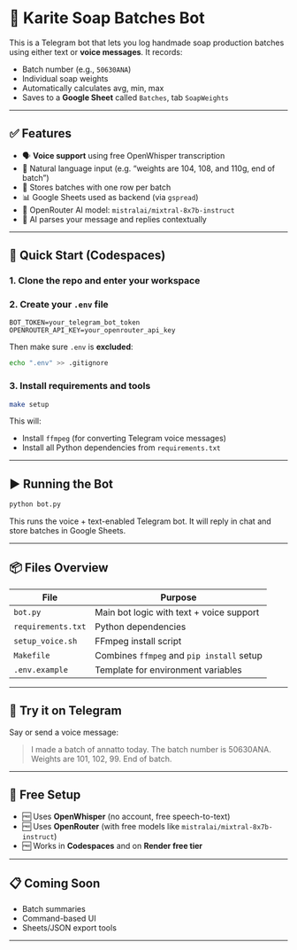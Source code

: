 # 🧼 Karite Soap Batches Bot

This is a Telegram bot that lets you log handmade soap production batches using either text or **voice messages**. It records:

- Batch number (e.g., `50630ANA`)
- Individual soap weights
- Automatically calculates avg, min, max
- Saves to a **Google Sheet** called `Batches`, tab `SoapWeights`

---

## ✅ Features

- 🗣️ **Voice support** using free OpenWhisper transcription
- 💬 Natural language input (e.g. “weights are 104, 108, and 110g, end of batch”)
- 📄 Stores batches with one row per batch
- 📊 Google Sheets used as backend (via `gspread`)
- 🔌 OpenRouter AI model: `mistralai/mixtral-8x7b-instruct`
- 🧠 AI parses your message and replies contextually

---

## 🚀 Quick Start (Codespaces)

### 1. Clone the repo and enter your workspace

### 2. Create your `.env` file

```env
BOT_TOKEN=your_telegram_bot_token
OPENROUTER_API_KEY=your_openrouter_api_key
```

Then make sure `.env` is **excluded**:

```bash
echo ".env" >> .gitignore
```

### 3. Install requirements and tools

```bash
make setup
```

This will:
- Install `ffmpeg` (for converting Telegram voice messages)
- Install all Python dependencies from `requirements.txt`

---

## ▶️ Running the Bot

```bash
python bot.py
```

This runs the voice + text-enabled Telegram bot. It will reply in chat and store batches in Google Sheets.

---

## 📦 Files Overview

| File | Purpose |
|------|---------|
| `bot.py` | Main bot logic with text + voice support |
| `requirements.txt` | Python dependencies |
| `setup_voice.sh` | FFmpeg install script |
| `Makefile` | Combines `ffmpeg` and `pip install` setup |
| `.env.example` | Template for environment variables |

---

## 🧪 Try it on Telegram

Say or send a voice message:

> I made a batch of annatto today. The batch number is 50630ANA. Weights are 101, 102, 99. End of batch.

---

## 💸 Free Setup

- 🆓 Uses **OpenWhisper** (no account, free speech-to-text)
- 🆓 Uses **OpenRouter** (with free models like `mistralai/mixtral-8x7b-instruct`)
- 🆓 Works in **Codespaces** and on **Render free tier**

---

## 📋 Coming Soon

- Batch summaries
- Command-based UI
- Sheets/JSON export tools

---
